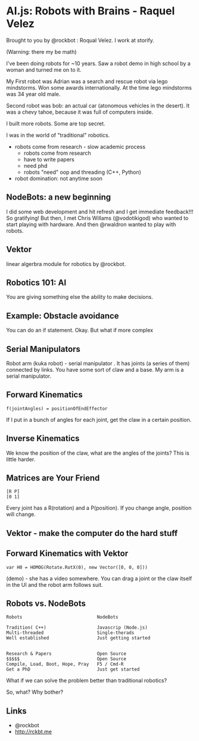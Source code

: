 AI.js: Robots with Brains - Raquel Velez
========================================

Brought to you by @rockbot : Roqual Velez. I work at storify.

(Warning: there my be math)

I've been doing robots for ~10 years. Saw a robot demo in high school by a woman and turned me on to it.

My First robot was Adrian was a search and rescue robot via lego mindstorms. Won some awards internationally. At the time lego mindstorms was 34 year old male.

Second robot was bob: an actual car (atonomous vehicles in the desert). It was a chevy tahoe, because it was full of computers inside.

I built more robots. Some are top secret.

I was in the world of "traditional" robotics.

* robots come from research - slow academic process
  - robots come from research
  - have to write papers
  - need phd
  - robots "need" oop and threading (C++, Python)
* robot domination: not anytime soon

## NodeBots: a new beginning

I did some web development and hit refresh and I get immediate feedback!!! So gratifying! But then, I met Chris Willams (@vodotikigod) who wanted to start playing with hardware. And then @rwaldron wanted to play with robots. 

## Vektor

linear algerbra module for robotics by @rockbot. 

## Robotics 101: AI

You are giving something else the ability to make decisions. 

## Example: Obstacle avoidance

You can do an if statement. Okay. But what if more complex

## Serial Manipulators

Robot arm (kuka robot) - serial manipulator . It has joints (a series of them) connected by links. You have some sort of claw and a base. My arm is a serial manipulator.

## Forward Kinematics

    f(jointAngles) = positionOfEndEffector

If I put in a bunch of angles for each joint, get the claw in a certain position. 
## Inverse Kinematics

We know the position of the claw, what are the angles of the joints? This is little harder.

## Matrices are Your Friend

    [R P]
    [0 1]

Every joint has a R(rotation) and a P(position). If you change angle, position will change. 

## Vektor - make the computer do the hard stuff

## Forward Kinematics with Vektor
  
    var H0 = HOMOG(Rotate.RotX(0), new Vector([0, 0, 0]))

(demo) - she has a video somewhere. You can drag a joint or the claw itself in the UI and the robot arm follows suit.

## Robots vs. NodeBots

    Robots                            NodeBots

    Tradition( C++)                   Javascrip (Node.js)
    Multi-threaded                    Single-therads
    Well established                  Just getting started


    Research & Papers                 Open Source
    $$$$$                             Open Source
    Compile, Load, Boot, Hope, Pray   F5 / Cmd-R
    Get a PhD                         Just get started

What if we can solve the problem better than traditional robotics?

So, what? Why bother? 

## Links

* @rockbot
* <http://rckbt.me>





